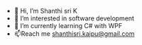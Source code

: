 - 👋 Hi, I’m Shanthi sri K
- 👀 I’m interested in software development
- 🌱 I’m currently learning C# with WPF
- 📫Reach me shanthisri.kaipu@gmail.com

<!---
Shanthi99/Shanthi99 is a ✨ special ✨ repository because its `README.md` (this file) appears on your GitHub profile.
You can click the Preview link to take a look at your changes.
--->
